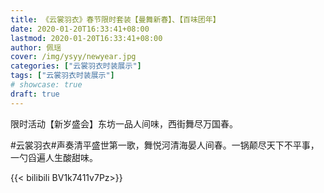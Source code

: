 ```yaml
---
title: 《云裳羽衣》春节限时套装【曼舞新春】、【百味团年】
date: 2020-01-20T16:33:41+08:00
lastmod: 2020-01-20T16:33:41+08:00
author: 佩瑶
cover: /img/ysyy/newyear.jpg
categories: ["云裳羽衣时装展示"]
tags: ["云裳羽衣时装展示"]
# showcase: true
draft: true
---
```

限时活动【新岁盛会】东坊一品人间味，西街舞尽万国春。

<!--more-->

#云裳羽衣#声奏清平盛世第一歌，舞悦河清海晏人间春。一锅颠尽天下不平事，一勺舀遍人生酸甜味。

{{< bilibili BV1k7411v7Pz>}}